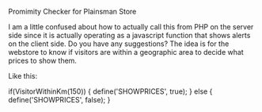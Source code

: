 Promimity Checker for Plainsman Store

I am a little confused about how to actually call this from PHP on the server side since it is actually operating as a javascript function that shows alerts on the client side. Do you have any suggestions? The idea is for the webstore to know if visitors are within a geographic area to decide what prices to show them.

Like this:

if(VisitorWithinKm(150)) {
  define('SHOWPRICES', true);
} else {
  define('SHOWPRICES', false);
}
